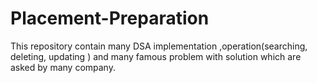 # Placement-Preparation
This repository contain many DSA implementation ,operation(searching, deleting, updating ) and many famous problem with solution which are asked by many company.
